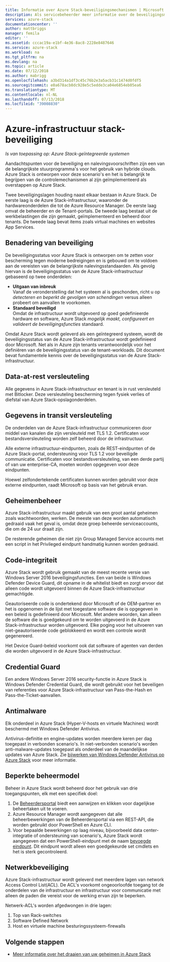 ```yaml
---
title: Informatie over Azure Stack-beveiligingsmechanismen | Microsoft Docs
description: Als servicebeheerder meer informatie over de beveiligingsmaatregelen die is toegepast op Azure Stack
services: azure-stack
documentationcenter: ''
author: mattbriggs
manager: femila
editor: ''
ms.assetid: cccac19a-e1bf-4e36-8ac8-2228e8487646
ms.service: azure-stack
ms.workload: na
ms.tgt_pltfrm: na
ms.devlang: na
ms.topic: article
ms.date: 07/12/2018
ms.author: mabrigg
ms.openlocfilehash: a3bd314a1df3c45c76b2e3a5acb31c1474d0fdf5
ms.sourcegitcommit: e0a678acb0dc928e5c5edde3ca04e6854eb05ea6
ms.translationtype: MT
ms.contentlocale: nl-NL
ms.lasthandoff: 07/13/2018
ms.locfileid: "39008830"
---
```

# <a name="azure-stack-infrastructure-security-posture"></a>Azure-infrastructuur stack-beveiliging

*Is van toepassing op: Azure Stack-geïntegreerde systemen*

Aandachtspunten voor de beveiliging en nalevingsvoorschriften zijn een van de belangrijkste stuurprogramma's voor het gebruik van hybride clouds. Azure Stack is ontworpen voor deze scenario's en het is belangrijk te begrijpen van de controlemechanismen al zijn geïmplementeerd als overstappen op Azure Stack.

Twee beveiligingslagen houding naast elkaar bestaan in Azure Stack. De eerste laag is de Azure Stack-infrastructuur, waaronder de hardwareonderdelen die tot de Azure Resource Manager. De eerste laag omvat de beheerder en de Tenant-portals. De tweede laag bestaat uit de werkbelastingen die zijn gemaakt, geïmplementeerd en beheerd door tenants. De tweede laag bevat items zoals virtual machines en websites App Services.

## <a name="security-approach"></a>Benadering van beveiliging

De beveiligingsstatus voor Azure Stack is ontworpen om te zetten voor bescherming tegen moderne bedreigingen en is gebouwd om te voldoen aan de vereisten van de belangrijkste nalevingsstandaarden. Als gevolg hiervan is de beveiligingsstatus van de Azure Stack-infrastructuur gebaseerd op twee onderdelen:

 - **Uitgaan van inbreuk**  
Vanaf de veronderstelling dat het systeem al is geschonden, richt u op *detecteren en beperkt de gevolgen van schendingen* versus alleen probeert om aanvallen te voorkomen. 
 - **Standaard beveiligd**  
Omdat de infrastructuur wordt uitgevoerd op goed gedefinieerde hardware en software, Azure Stack *mogelijk maakt, configureert en valideert de beveiligingsfuncties* standaard.

Omdat Azure Stack wordt geleverd als een geïntegreerd systeem, wordt de beveiligingsstatus van de Azure Stack-infrastructuur wordt gedefinieerd door Microsoft. Net als in Azure zijn tenants verantwoordelijk voor het definiëren van de beveiligingsstatus van de tenant-workloads. Dit document bevat fundamentele kennis over de beveiligingsstatus van de Azure Stack-infrastructuur.

## <a name="data-at-rest-encryption"></a>Data-at-rest versleuteling
Alle gegevens in Azure Stack-infrastructuur en tenant is in rust versleuteld met Bitlocker. Deze versleuteling bescherming tegen fysiek verlies of diefstal van Azure Stack-opslagonderdelen. 

## <a name="data-in-transit-encryption"></a>Gegevens in transit versleuteling
De onderdelen van de Azure Stack-infrastructuur communiceren door middel van kanalen die zijn versleuteld met TLS 1.2. Certificaten voor bestandsversleuteling worden zelf beheerd door de infrastructuur. 

Alle externe infrastructuur-eindpunten, zoals de REST-eindpunten of de Azure Stack-portal, ondersteuning voor TLS 1.2 voor beveiligde communicatie. Certificaten voor bestandsversleuteling, van een derde partij of van uw enterprise-CA, moeten worden opgegeven voor deze eindpunten. 

Hoewel zelfondertekende certificaten kunnen worden gebruikt voor deze externe eindpunten, raadt Microsoft op basis van het gebruik ervan. 

## <a name="secret-management"></a>Geheimenbeheer
Azure Stack-infrastructuur maakt gebruik van een groot aantal geheimen zoals wachtwoorden, werken. De meeste van deze worden automatisch gedraaid vaak het geval is, omdat deze groep beheerde serviceaccounts, die om de 24 uur draait zijn.

De resterende geheimen die niet zijn Group Managed Service accounts met een script in het Privileged eindpunt handmatig kunnen worden gedraaid.

## <a name="code-integrity"></a>Code-integriteit
Azure Stack wordt gebruik gemaakt van de meest recente versie van Windows Server 2016 beveiligingsfuncties. Een van beide is Windows Defender Device Guard, dit opname in de whitelist biedt en zorgt ervoor dat alleen code wordt uitgevoerd binnen de Azure Stack-infrastructuur gemachtigde. 

Geautoriseerde code is ondertekend door Microsoft of de OEM-partner en het is opgenomen in de lijst met toegestane software die is opgegeven in een beleid is gedefinieerd door Microsoft. Met andere woorden, kan alleen de software die is goedgekeurd om te worden uitgevoerd in de Azure Stack-infrastructuur worden uitgevoerd. Elke poging voor het uitvoeren van niet-geautoriseerde code geblokkeerd en wordt een controle wordt gegenereerd.

Het Device Guard-beleid voorkomt ook dat software of agenten van derden die worden uitgevoerd in de Azure Stack-infrastructuur.

## <a name="credential-guard"></a>Credential Guard
Een andere Windows Server 2016 security-functie in Azure Stack is Windows Defender Credential Guard, die wordt gebruikt voor het beveiligen van referenties voor Azure Stack-infrastructuur van Pass-the-Hash en Pass-the-Ticket-aanvallen.

## <a name="antimalware"></a>Antimalware
Elk onderdeel in Azure Stack (Hyper-V-hosts en virtuele Machines) wordt beschermd met Windows Defender Antivirus.

Antivirus-definitie en engine-updates worden meerdere keren per dag toegepast in verbonden scenario's. In niet-verbonden scenario's worden anti-malware-updates toegepast als onderdeel van de maandelijkse updates van Azure Stack. Zie [bijwerken van Windows Defender Antivirus op Azure Stack](azure-stack-security-av.md) voor meer informatie.

## <a name="constrained-administration-model"></a>Beperkte beheermodel
Beheer in Azure Stack wordt beheerd door het gebruik van drie toegangspunten, elk met een specifiek doel: 
1. De [Beheerdersportal](azure-stack-manage-portals.md) biedt een aanwijzen en klikken voor dagelijkse beheertaken uit te voeren.
2. Azure Resource Manager wordt aangegeven dat alle beheerbewerkingen van de Beheerdersportal via een REST-API, die worden gebruikt door PowerShell en Azure CLI. 
3. Voor bepaalde bewerkingen op laag niveau, bijvoorbeeld data center-integratie of ondersteuning van scenario's, Azure Stack wordt aangegeven dat een PowerShell-eindpunt met de naam [bevoegde eindpunt](azure-stack-privileged-endpoint.md). Dit eindpunt wordt alleen een goedgekeurde set cmdlets en het is sterk gecontroleerd.

## <a name="network-controls"></a>Netwerkbeveiliging
Azure Stack-infrastructuur wordt geleverd met meerdere lagen van network Access Control List(ACL). De ACL's voorkomt ongeoorloofde toegang tot de onderdelen van de infrastructuur en infrastructuur voor communicatie met alleen de paden die vereist voor de werking ervan zijn te beperken. 

Netwerk-ACL's worden afgedwongen in drie lagen:
1.  Top van Rack-switches
2.  Software Defined Network
3.  Host en virtuele machine besturingssysteem-firewalls

## <a name="next-steps"></a>Volgende stappen

- [Meer informatie over het draaien van uw geheimen in Azure Stack](azure-stack-rotate-secrets.md)
